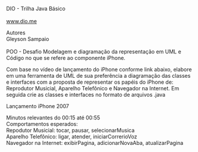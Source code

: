 DIO - Trilha Java Básico
<br>
<br>
www.dio.me

Autores
<br>
Gleyson Sampaio
<br>
<br>
POO - Desafio
Modelagem e diagramação da representação em UML e Código no que se refere ao componente iPhone.

Com base no vídeo de lançamento do iPhone conforme link abaixo, elabore em uma ferramenta de UML de sua preferência a diagramação das classes e interfaces com a proposta de representar os papéis do iPhone de: Reprodutor Musicial, Aparelho Telefônico e Navegador na Internet. Em seguida crie as classes e interfaces no formato de arquivos .java

Lançamento iPhone 2007

Minutos relevantes do 00:15 até 00:55
<br>
Comportamentos esperados:
<br>
Repodutor Musicial: tocar, pausar, selecionarMusica
<br>
Aparelho Telefônico: ligar, atender, iniciarCorrerioVoz
<br>
Navegador na Internet: exibirPagina, adicionarNovaAba, atualizarPagina
